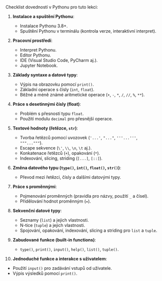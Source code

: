 Checklist dovedností v Pythonu pro tuto lekci:

1. **Instalace a spuštění Pythonu**:
   - Instalace Pythonu 3.8+.
   - Spuštění Pythonu v terminálu (kontrola verze, interaktivní interpret).

2. **Pracovní prostředí**:
   - Interpret Pythonu.
   - Editor Pythonu.
   - IDE (Visual Studio Code, PyCharm aj.).
   - Jupyter Notebook.

3. **Základy syntaxe a datové typy**:
   - Výpis na obrazovku pomocí `print()`.
   - Základní operace s čísly (`int`, `float`).
   - Běžné a méně známé aritmetické operace (`+`, `-`, `*`, `/`, `//`, `%`, `**`).

4. **Práce s desetinnými čísly (float)**:
   - Problém s přesností typu `float`.
   - Použití modulu `decimal` pro přesnější operace.

5. **Textové hodnoty (řetězce, `str`)**:
   - Tvorba řetězců pomocí uvozovek (`'...'`, `"..."`, `'''...'''`, `"""..."""`).
   - Escape sekvence (`\'`, `\\`, `\n`, `\t` aj.).
   - Konkatenace řetězců (`+`), opakování (`*`).
   - Indexování, slicing, striding (`[...]`, `[::]`).

6. **Změna datového typu (`type()`, `int()`, `float()`, `str()`)**:
   - Převod mezi řetězci, čísly a dalšími datovými typy.

7. **Práce s proměnnými**:
   - Pojmenování proměnných (pravidla pro názvy, použití `_` a čísel).
   - Přidělování hodnot proměnným (`=`).

8. **Sekvenční datové typy**:
   - Seznamy (`list`) a jejich vlastnosti.
   - N-tice (`tuple`) a jejich vlastnosti.
   - Spojování, opakování, indexování, slicing a striding pro `list` a `tuple`.

9. **Zabudované funkce (built-in functions)**:
   - `type()`, `print()`, `input()`, `help()`, `list()`, `tuple()`.

10. **Jednoduché funkce a interakce s uživatelem**:
   - Použití `input()` pro zadávání vstupů od uživatele.
   - Výpis výsledků pomocí `print()`.